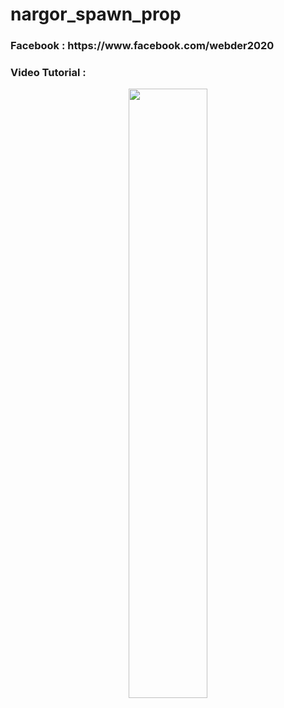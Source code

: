 # nargor_spawn_prop
<h3>Facebook : https://www.facebook.com/webder2020</h3>
<h3>Video Tutorial : </h3>


[<p align="center"><img src="https://user-images.githubusercontent.com/96941642/194855530-6edaa7a0-d3c3-4fb5-b519-637a532f2757.jpg" width="50%"></p>](https://youtu.be/jgRGejiOKL4 "Now in Android: 55")
<br>
